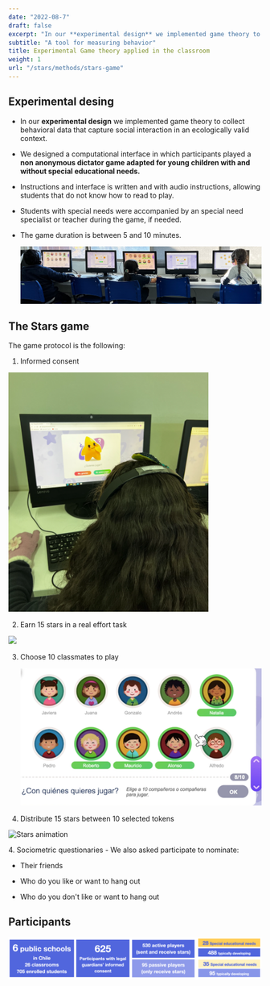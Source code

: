 ```yaml
---
date: "2022-08-7"
draft: false
excerpt: "In our **experimental design** we implemented game theory to collect behavioral data that capture social interaction in an ecologically valid context."
subtitle: "A tool for measuring behavior"
title: Experimental Game theory applied in the classroom
weight: 1
url: "/stars/methods/stars-game"
---
```


## Experimental desing

-   In our **experimental design** we implemented game theory to collect behavioral data that capture social interaction in an ecologically valid context.

-   We designed a computational interface in which participants played a **non anonymous dictator game adapted for young children with and without special educational needs.**

-   Instructions and interface is written and with audio instructions, allowing students that do not know how to read to play.

-   Students with special needs were accompanied by an special need specialist or teacher during the game, if needed.

-   The game duration is between 5 and 10 minutes.

    ![](images/paste-6B1C2CAA.png)

## The Stars game

The game protocol is the following:

1.  Informed consent

<img src="images/paste-A18A0B36.png"  width="400" caption="The game ask if ypu want to play">

2.  Earn 15 stars in a real effort task

<img src="images/real-effort.gif"  width="400">

3.  Choose 10 classmates to play

    ![](images/paste-25777191.png)

4.  Distribute 15 stars between 10 selected tokens

![Stars animation](featured.gif)

4\. Sociometric questionaries - We also asked participate to nominate:

-   Their friends

-   Who do you like or want to hang out

-   Who do you don't like or want to hang out


## Participants


![](images/paste-257B2C39.png)
